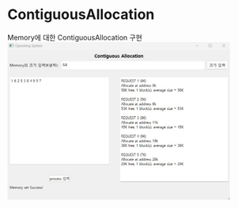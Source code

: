 # ContiguousAllocation
Memory에 대한 ContiguousAllocation 구현<br>
<img src="./pic/main.jpg" width="450px"> <br>